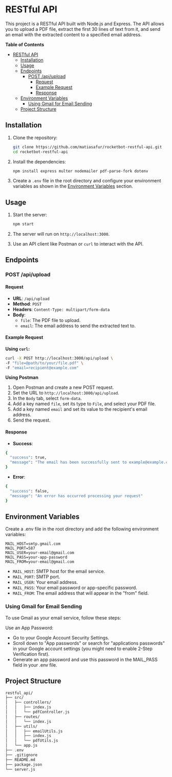 # RESTful API

This project is a RESTful API built with Node.js and Express. The API allows you to upload a PDF file, extract the first 30 lines of text from it, and send an email with the extracted content to a specified email address.

**Table of Contents**

- [RESTful API](#restful-api)
  - [Installation](#installation)
  - [Usage](#usage)
  - [Endpoints](#endpoints)
    - [POST /api/upload](#post-apiupload)
      - [Request](#request)
      - [Example Request](#example-request)
      - [Response](#response)
  - [Environment Variables](#environment-variables)
    - [Using Gmail for Email Sending](#using-gmail-for-email-sending)
  - [Project Structure](#project-structure)

## Installation

1. Clone the repository:

    ```sh
    git clone https://github.com/matiasafur/rocketbot-restful-api.git
    cd rocketbot-restful-api
    ```

2. Install the dependencies:

    ```sh
    npm install express multer nodemailer pdf-parse-fork dotenv
    ```

3. Create a `.env` file in the root directory and configure your environment variables as shown in the [Environment Variables](#environment-variables) section.

## Usage

1. Start the server:

    ```sh
    npm start
    ```

2. The server will run on `http://localhost:3000`.

3. Use an API client like Postman or `curl` to interact with the API.

## Endpoints

### POST /api/upload

#### Request

- **URL**: `/api/upload`
- **Method**: `POST`
- **Headers**: `Content-Type: multipart/form-data`
- **Body**:
  - `file`: The PDF file to upload.
  - `email`: The email address to send the extracted text to.

#### Example Request

**Using `curl`:**
```sh
curl -X POST http://localhost:3000/api/upload \
-F "file=@path/to/your/file.pdf" \
-F "email=recipient@example.com"
```
  
**Using Postman**

1.  Open Postman and create a new POST request.
2.  Set the URL to `http://localhost:3000/api/upload`.
3.  In the `Body` tab, select `form-data`.
4.  Add a key named `file`, set its type to `File`, and select your PDF file.
5.  Add a key named `email` and set its value to the recipient's email address.
6.  Send the request.

#### Response

-   **Success**:
```sh
{
  "success": true,
  "message": "The email has been successfully sent to example@example.com"
}
 ```
    
-   **Error**:
```sh
{
  "success": false,
  "message": "An error has occurred processing your request"
}
```

## Environment Variables
Create a .env file in the root directory and add the following environment variables:

```env
MAIL_HOST=smtp.gmail.com
MAIL_PORT=587
MAIL_USER=your-email@gmail.com
MAIL_PASS=your-app-password
MAIL_FROM=your-email@gmail.com
```

- `MAIL_HOST`: SMTP host for the email service.
- `MAIL_PORT`: SMTP port.
- `MAIL_USER`: Your email address.
- `MAIL_PASS`: Your email password or app-specific password.
- `MAIL_FROM`: The email address that will appear in the "from" field.

### Using Gmail for Email Sending
To use Gmail as your email service, follow these steps:

Use an App Password:
   * Go to your Google Account Security Settings.
   * Scroll down to "App passwords" or search for "applications passwords" in your Google account settings (you might need to enable 2-Step Verification first).
   * Generate an app password and use this password in the MAIL_PASS field in your .env file.

## Project Structure
```bash
restful_api/
├── src/
│   ├── controllers/
│   │   ├── index.js
│   │   └── pdfController.js
│   ├── routes/
│   │   └── index.js
│   ├── utils/
│   │   ├── emailUtils.js
│   │   ├── index.js
│   │   └── pdfUtils.js
│   └── app.js
├── .env
├── .gitignore
├── README.md
├── package.json
└── server.js

```